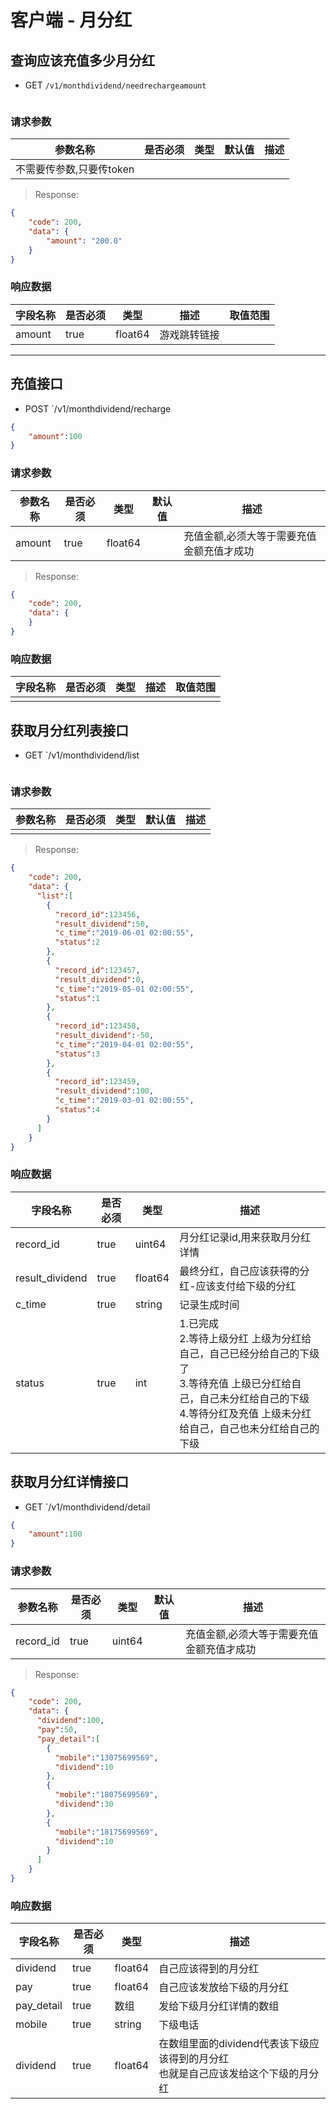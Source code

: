 # 客户端 - 月分红

## 查询应该充值多少月分红

- GET `/v1/monthdividend/needrechargeamount`

```json

```



### 请求参数

| 参数名称                 | 是否必须 | 类型 | 默认值 | 描述 |
| ------------------------ | -------- | ---- | ------ | ---- |
| 不需要传参数,只要传token |          |      |        |      |

> Response:

```json
{
    "code": 200,
    "data": {
        "amount": "200.0"  
    }
}
```

### 响应数据

| 字段名称          | 是否必须 | 类型   | 描述          | 取值范围 |
| --------------- | ------- | ------ | ------------ | ------- |
|      amount  |   true   | float64 | 游戏跳转链接  |         |

---

## 充值接口

- POST `/v1/monthdividend/recharge

```json
{
	"amount":100
}
```



### 请求参数

| 参数名称 | 是否必须 | 类型    | 默认值 | 描述                                      |
| -------- | -------- | ------- | ------ | ----------------------------------------- |
| amount   | true     | float64 |        | 充值金额,必须大等于需要充值金额充值才成功 |

> Response:

```json
{
    "code": 200,
    "data": { 
    }
}
```

### 响应数据

| 字段名称 | 是否必须 | 类型 | 描述 | 取值范围 |
| -------- | -------- | ---- | ---- | -------- |
|          |          |      |      |          |



## 获取月分红列表接口

- GET `/v1/monthdividend/list

```json

```



### 请求参数

| 参数名称 | 是否必须 | 类型 | 默认值 | 描述 |
| -------- | -------- | ---- | ------ | ---- |
|          |          |      |        |      |

> Response:

```json
{
    "code": 200,
    "data": { 
      "list":[
      	{
          "record_id":123456,
          "result_dividend":50,
          "c_time":"2019-06-01 02:00:55",
          "status":2
        },
        {
          "record_id":123457,
          "result_dividend":0,
          "c_time":"2019-05-01 02:00:55",
          "status":1
        },
      	{
          "record_id":123458,
          "result_dividend":-50,
          "c_time":"2019-04-01 02:00:55",
          "status":3
        },
      	{
          "record_id":123459,
          "result_dividend":100,
          "c_time":"2019-03-01 02:00:55",
          "status":4
        }
      ]
    }
}
```

### 响应数据

| 字段名称        | 是否必须 | 类型    | 描述                                                         |
| --------------- | -------- | ------- | ------------------------------------------------------------ |
| record_id       | true     | uint64  | 月分红记录id,用来获取月分红详情                              |
| result_dividend | true     | float64 | 最终分红，自己应该获得的分红-应该支付给下级的分红            |
| c_time          | true     | string  | 记录生成时间                                                 |
| status          | true     | int     | 1.已完成<br>2.等待上级分红     上级为分红给自己，自己已经分给自己的下级了<br>3.等待充值           上级已分红给自己，自己未分红给自己的下级<br>4.等待分红及充值  上级未分红给自己，自己也未分红给自己的下级 |

## 获取月分红详情接口

- GET `/v1/monthdividend/detail

```json
{
	"amount":100
}
```



### 请求参数

| 参数名称  | 是否必须 | 类型   | 默认值 | 描述                                      |
| --------- | -------- | ------ | ------ | ----------------------------------------- |
| record_id | true     | uint64 |        | 充值金额,必须大等于需要充值金额充值才成功 |

> Response:

```json
{
    "code": 200,
    "data": { 
      "dividend":100,
      "pay":50,
      "pay_detail":[
        {
          "mobile":"13075699569",
          "dividend":10
        },
        {
          "mobile":"18075699569",
          "dividend":30
        },
        {
          "mobile":"18175699569",
          "dividend":10
        }
      ]
    }
}
```

### 响应数据

| 字段名称   | 是否必须 | 类型    | 描述                                                         |
| ---------- | -------- | ------- | ------------------------------------------------------------ |
| dividend   | true     | float64 | 自己应该得到的月分红                                         |
| pay        | true     | float64 | 自己应该发放给下级的月分红                                   |
| pay_detail | true     | 数组    | 发给下级月分红详情的数组                                     |
| mobile     | true     | string  | 下级电话                                                     |
| dividend   | true     | float64 | 在数组里面的dividend代表该下级应该得到的月分红<br>也就是自己应该发给这个下级的月分红 |



